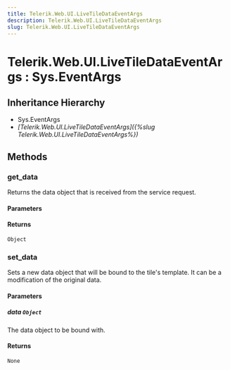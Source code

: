 ```yaml
---
title: Telerik.Web.UI.LiveTileDataEventArgs
description: Telerik.Web.UI.LiveTileDataEventArgs
slug: Telerik.Web.UI.LiveTileDataEventArgs
---
```


# Telerik.Web.UI.LiveTileDataEventArgs : Sys.EventArgs 

## Inheritance Hierarchy

* Sys.EventArgs
* *[Telerik.Web.UI.LiveTileDataEventArgs]({%slug Telerik.Web.UI.LiveTileDataEventArgs%})*


## Methods

### get_data

Returns the data object that is received from the service request. 

#### Parameters

#### Returns

`Object` 

### set_data

Sets a new data object that will be bound to the tile's template. It can be a modification of the original data. 

#### Parameters

##### data `Object`

The data object to be bound with.

#### Returns

`None` 





